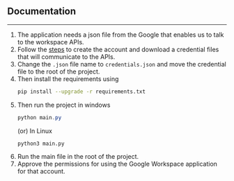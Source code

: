 ## Documentation
***
1. The application needs a json file from the Google that enables us to talk to the workspace APIs.
2. Follow the [steps](https://developers.google.com/gmail/api/quickstart/python) to create the account and download a credential files that will communicate to the APIs. 
3. Change the `.json` file name to `credentials.json` and move the credential file to the root of the project.
4. Then install the requirements using
   ```bash
   pip install --upgrade -r requirements.txt
   ```
5. Then run the project in windows 
   ```powershell
   python main.py
   ```
   (or) In Linux
   ```bash
   python3 main.py
   ```
6. Run the main file in the root of the project. 
7. Approve the permissions for using the Google Workspace application for that account.